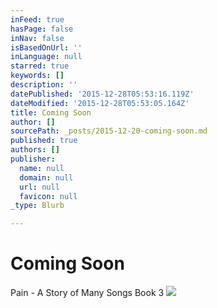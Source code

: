 ```yaml
---
inFeed: true
hasPage: false
inNav: false
isBasedOnUrl: ''
inLanguage: null
starred: true
keywords: []
description: ''
datePublished: '2015-12-28T05:53:16.119Z'
dateModified: '2015-12-28T05:53:05.164Z'
title: Coming Soon
author: []
sourcePath: _posts/2015-12-20-coming-soon.md
published: true
authors: []
publisher:
  name: null
  domain: null
  url: null
  favicon: null
_type: Blurb

---
```

# Coming Soon

Pain - A Story of Many Songs Book 3
![](https://s3-us-west-2.amazonaws.com/the-grid-img/p/a8acb73f4a322a344f9e478432a80bd9c4f37132.jpg)